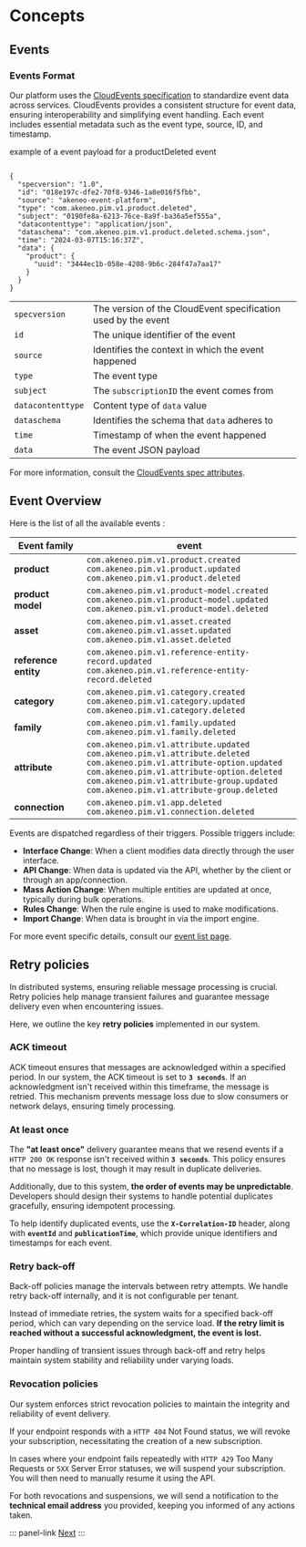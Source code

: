 # Concepts

## Events

### Events Format

Our platform uses the [CloudEvents specification](https://github.com/cloudevents/spec) to standardize event data across services. CloudEvents provides a consistent structure for event data, ensuring interoperability and simplifying event handling. Each event includes essential metadata such as the event type, source, ID, and timestamp.

example of a event payload for a productDeleted event

```json[snippet:Event]

{
  "specversion": "1.0",
  "id": "018e197c-dfe2-70f8-9346-1a8e016f5fbb",
  "source": "akeneo-event-platform",
  "type": "com.akeneo.pim.v1.product.deleted",
  "subject": "0190fe8a-6213-76ce-8a9f-ba36a5ef555a",
  "datacontenttype": "application/json",
  "dataschema": "com.akeneo.pim.v1.product.deleted.schema.json",
  "time": "2024-03-07T15:16:37Z",
  "data": {
    "product": {
      "uuid": "3444ec1b-058e-4208-9b6c-284f47a7aa17"
    }
  }
}
```

|         |   |
|----------|-----------------------------------------------|
| `specversion` | The version of the CloudEvent specification used by the event     |
| `id` | The unique identifier of the event |
| `source`            | Identifies the context in which the event happened     |
| `type`         | The event type |
| `subject`         | The `subscriptionID` the event comes from |
| `datacontenttype`         | Content type of `data` value |
| `dataschema`         | Identifies the schema that `data` adheres to |
| `time`         | Timestamp of when the event happened |
| `data`         | The event JSON payload |

For more information, consult the [CloudEvents spec attributes](https://github.com/cloudevents/spec/blob/v1.0.2/cloudevents/spec.md).

## Event Overview

Here is the list of all the available events :

|  Event family       |  event |
|----------|-----------------------------------------------|
| **product** | `com.akeneo.pim.v1.product.created`<br/>`com.akeneo.pim.v1.product.updated`<br/>`com.akeneo.pim.v1.product.deleted`     |
| **product model** | `com.akeneo.pim.v1.product-model.created`<br/>`com.akeneo.pim.v1.product-model.updated`<br/>`com.akeneo.pim.v1.product-model.deleted`      |
| **asset** | `com.akeneo.pim.v1.asset.created`<br/>`com.akeneo.pim.v1.asset.updated`<br/>`com.akeneo.pim.v1.asset.deleted`     |
| **reference entity** | `com.akeneo.pim.v1.reference-entity-record.updated`<br/>`com.akeneo.pim.v1.reference-entity-record.deleted`   |
| **category** | `com.akeneo.pim.v1.category.created`<br/>`com.akeneo.pim.v1.category.updated`<br/>`com.akeneo.pim.v1.category.deleted`     |
| **family** | `com.akeneo.pim.v1.family.updated`<br/>`com.akeneo.pim.v1.family.deleted`     |
| **attribute** | `com.akeneo.pim.v1.attribute.updated`<br/>`com.akeneo.pim.v1.attribute.deleted`<br/>`com.akeneo.pim.v1.attribute-option.updated`<br/>`com.akeneo.pim.v1.attribute-option.deleted`<br/>`com.akeneo.pim.v1.attribute-group.updated`<br/>`com.akeneo.pim.v1.attribute-group.deleted`     |
| **connection** | `com.akeneo.pim.v1.app.deleted`<br/>`com.akeneo.pim.v1.connection.deleted`     |

Events are dispatched regardless of their triggers. Possible triggers include:

- **Interface Change**: When a client modifies data directly through the user interface.
- **API Change**: When data is updated via the API, whether by the client or through an app/connection.
- **Mass Action Change**: When multiple entities are updated at once, typically during bulk operations.
- **Rules Change**: When the rule engine is used to make modifications.
- **Import Change**: When data is brought in via the import engine.

For more event specific details, consult our [event list page](/akeneo-event-platform/available-events.html).

## Retry policies

In distributed systems, ensuring reliable message processing is crucial. Retry policies help manage transient failures and guarantee message delivery even when encountering issues.

Here, we outline the key **retry policies** implemented in our system.

### ACK timeout

ACK timeout ensures that messages are acknowledged within a specified period. In our system, the ACK timeout is set to **`3 seconds`**. If an acknowledgment isn't received within this timeframe, the message is retried. This mechanism prevents message loss due to slow consumers or network delays, ensuring timely processing.

### At least once

The **"at least once"** delivery guarantee means that we resend events if a `HTTP 200 OK` response isn't received within **`3 seconds`**. This policy ensures that no message is lost, though it may result in duplicate deliveries.

Additionally, due to this system, **the order of events may be unpredictable**. Developers should design their systems to handle potential duplicates gracefully, ensuring idempotent processing.

To help identify duplicated events, use the **`X-Correlation-ID`** header, along with **`eventId`** and **`publicationTime`**, which provide unique identifiers and timestamps for each event.

### Retry back-off

Back-off policies manage the intervals between retry attempts. We handle retry back-off internally, and it is not configurable per tenant.

Instead of immediate retries, the system waits for a specified back-off period, which can vary depending on the service load. **If the retry limit is reached without a successful acknowledgment, the event is lost.**

Proper handling of transient issues through back-off and retry helps maintain system stability and reliability under varying loads.

### Revocation policies

Our system enforces strict revocation policies to maintain the integrity and reliability of event delivery.

If your endpoint responds with a `HTTP 404` Not Found status, we will revoke your subscription, necessitating the creation of a new subscription.

In cases where your endpoint fails repeatedly with `HTTP 429` Too Many Requests or `5XX` Server Error statuses, we will suspend your subscription. You will then need to manually resume it using the API.

For both revocations and suspensions, we will send a notification to the **technical email address** you provided, keeping you informed of any actions taken.

::: panel-link <!-- TODO TEXT PANEL LINK -->[Next](/akeneo-event-platform/getting-started.html)
:::
